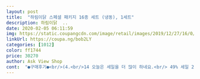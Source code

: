 ```yaml
---
layout: post 
title:  "하림이닭 스페셜 패키지 16종 세트 (냉동), 1세트" 
description: 하림이닭  ..
date: 2020-02-05 06:11:59 
img: https://static.coupangcdn.com/image/retail/images/2019/12/27/16/0/b2b79e52-c153-4dd8-8d37-637ab88377e4.jpg 
linkUrl: https://coupa.ng/bob2LY 
categories: [1012] 
color: ff1744 
price: 30270 
author: Ask View Shop 
cont:  "●구매후기●<br/>(4.<br/>14 오늘은 세일을 더 많이 하네요.<br/> 49% 세일 21,400 가격 잘 보시고 득템 하세요.<br/> 아놔 또 사고 싶네  엄청 싸 잖아요???  이미 하림이닭 좋은건 다 아는데  앙돼  앙돼 이성을 찾아야지~~ 냉동실에 아직 남아 있다고요  다른 것도 많이 있다고요  나의  뇌가 제 정신으로 돌려놓기 성공 ㅎㅎ 싸지만 충동구매는 금물! 그래도 제가 살 때 보다 무려 3,500이나 이이잉ㅠㅠ)<br/>*  5.<br/>3 닭가슴살 큐브 듬뿍야채<br/>* 3.<br/>24 오리지널 햄<br/>* 3.<br/>27 바질엔 올리브 맛 닭가슴살<br/>* 3.<br/>29 오리지널 소세지<br/>* 4.<br/>14  닭가슴살 스테이크 야채  고구마  맛<br/>* 4.<br/>15 닭가슴살 소세지<br/>* 4.<br/>30 닭가슴살  퀴노아  and amp; 페페<br/><br/> - 냉동에서 해동하여 후라이팬에 식용유 둘러  옥수수 콘과 가니쉬  함께  살짝  익히고 구워  먹으니 갠적으로 두꺼운 야채 어묵  맛과  비슷 하네요.<br/><br/><br/> - 닭가슴살을 어슷썰기 해서 팽이버섯과 양파랑 같이 팬에 노릇노릇 구워 청경채, 상추랑 같이 싸서 먹었네요.<br/> 담백하며 향이(향이름은 잘 모름) 살짝나면서 맛이 있네용<br/><br/> - 오늘 점심메뉴로 먹었어용.<br/> 닭가슴살 73.<br/>8%, 양파 12.<br/>48%,  브로콜리2.<br/>5%  당근2.<br/>5% 들어있네요.<br/>  남푠 외출해서 혼밥을 해야하던차 남은 밥은 없고 새로 밥짓기엔 다른 할일 하고파서 냉동, 냉장실 뒤져서 한끼 뚝딱 해결했어요.<br/> 조리방법은 전자레인지나 중탕이 제시되어 있었지만 원칙이 어디 있나요? ㅋ 내맘대로 요리해서 먹었어요.<br/> 요리랄건 없고  삼진어묵탕 끓이는 김에 거기 비집고? 들어가 어묵과 듬뿍야채의 만남으로 혼합메뉴 탄생했어요.<br/> 어찌하면  시간을 줄이고 간단하게 먹나 궁리하다 보니 요래 되었어요.<br/>  그럼 맛은 어떠나고용?  으음 이건 양파 맛이 포슬포슬  나면서 각종 야채랑 두부섞어 만든 두부야채전? 비슷하네요.<br/> 집에있는 청경채, 오이, 파프리카도 곁들여 먹었어요.<br/>  평소 별  소스없이 잘 먹는데 오늘은 머위쌈 싸서 먹던 맛간장 만들어 놓은거랑 먹어보니 괜찮네요.<br/>  암튼 개인 취향에 맛는 소스랑 먹으면 담백하고 부드러운 식감을 느낄 수 있을거예요.<br/> 이 글 쓰면서 하나씩 먹다보니 벌써 다 먹었네요.<br/> ㅋㅋ 삼진어묵과  쿠팡에서 산 곰곰 순두부도  같이 먹었더니 밥 없는 점심인데 히야 배부르네용.<br/>  우와~ 하림이닭 시리즈 오늘은 여기서 이만 ㅎㅎ<br/><br/> - 오리훈제랑 오리지널 햄과 하나 남은 오뎅과 야채( 파프리카, 팽이버섯, 청양고추, 당근, 양파)를 넣고 볶아서 먹으니 맛있어욤<br/><br/> - 파프리카 땡초  팽이버섯 볶음  요리<br/><br/> -더덕  당근과  구워서 먹었어용<br/><br/> -미리 해동하여 보통 계란 묻혀 전 부치듯 소세지전을  해서 먹었어요.<br/>  도시락 반찬으로 먹었던 기억이 새록새록 나네요.<br/> 보통 소세지전 보다 굵기가 작지만 크기가 중요한건 아니니 맛으로 느껴보니 먹을만 합니당<br/><br/> -재배지 : 페루, 볼리비아    국내 : 강원도 홍천<br/>4만원이 넘는걸 24,900원에 구매<br/>● 가격  24,900<br/>● 구입일 3.<br/>20<br/>● 배송일 3.<br/>21 프레시로켓 배송(말할 필요없이 완벽)<br/>● 유통기한 대부분 2020.<br/> 11~12월 까지네요<br/>☆  먹어가면서  후기 올릴게용 도움이  되시길~^<br/>♤♤♧ 세상에나 오늘따라 사진 올리는데(4.<br/>14) 어쩜 로딩시간이 이리도 오래 걸리는지~~ 아! 나의 인내심을 시험하는거 같아 그만두려다 이 후기가 한 사람이라도 도움이 된다면 포기할 수 없쥐 하면서 쿠팡 직원마냥(쿠팡과 1도 관계없음) 열씨미 올리고 있답니당 ㅋㅋ 사실 새로운 물건을 구입할시엔 주로 후기를 꼼꼼히 보고 사는터라 열씨미 안 올릴 수가 없어요.<br/><br/>♧♧  참고로 퀴노아에 대해 알아 보았어요.<br/><br/>✔️전자렌지에서 해동 후 1분 30초 돌리면 촉촉한 닭가슴살이 완성돼요! 바로 돌리시는 것보다 해동 후 돌리시면 훨씬 맛있으니 추천드려요<br/> -<br/>가리면서 먹고 있는데 다이어트 하다하다 정 못참을때  하나씩 꺼내<br/>개인적으론 햄버거스테이크는 퍽퍽하기도 맛도 그냥 그저 그래서 가장 비추천이고 평소에도 큐브형을 좋아하는데 그 중 달콤고구마가 의외로 처음 시도해보는 맛인데 참 맛있더라구요.<br/> 콕콕 큐브 사이에 고구마가 박혀있는데 달콤하면서도 오묘한 맛이었어요.<br/> 또한 닭가슴살형 중에는 퀴노아앤페퍼가 가장 특이하고 맛있었어요.<br/><br/>결론적으론 아주 잘한 선택이었다고 생각해요<br/>골라먹는 재미가 쏠쏠합니당! 지인에게도 소개했네요.<br/><br/>구성품이 굉장히 알찹니다<br/>다른 곡물들보다 월등히 높은 영양성분이 재조명되면서 웰빙(well<br/> -being) 시대의 건강식품으로 급부상하기 시작 했다.<br/><br/>다이어트도 할겸 닭가슴살 주문해볼까~ 하는데 저처럼 오리지날은 싫고 맛도 챙기면서 다양하게 주문해볼까~ 하시는 분들에게 가격도 저렴하고 좋은 선택지가 되어줄 것 같아요!<br/>담 필요시 자알 살펴  볼거야.<br/>  하림이닭 너 기둘려라!!<br/>먹고 있습니다<br/>먹는동안 즐거웠어요 맛도 다양하고 40%정도 세일해서 이 구성에 2만원대에 구매했던 걸로 기억하는데 다 먹는동안 다 다른 맛을 맛보면서 지루할새도 없었고 샐러드기간이 두렵지(?) 않았어요!!! 오히려 즐거웠어요 신랑도 오늘은 뭐먹지 하면서 너무 좋아했구요<br/>물론 닭가슴살 오리지날로 먹는게 칼로리도 가장 적고 더 좋겠지만 특유의 닭 비린내나 먹으면서 받쳐서 포기하게 될까봐 저희는 맛에 좀 더 치우쳐 선택했어요<br/>스테이크나 큐브는 아내가 다이어트 중이라 음식을 신중하게<br/>아내도 만족해 합니다<br/>우리 아이들 오면 해 줘야지.<br/> 분명 잘 먹을거라 자신함<br/>유통기한은 올해 8월8일인 것도, 12월인 것도 다양했고 가장 빠른 편이 올해 8월이었어요.<br/> 저는 3월에 주문했으니 가장 빠른편 기준 유통기한 5개월 잔여인 제품이 가장 빨랐네요.<br/> 이 정도면 유통기한 괜찮다고 생각해요.<br/><br/>이럴땐 저에게 힘을 실어주기 위한 응급처치가 필요해요.<br/> 도움이 돼요.<br/> 한표만  꾸~~욱 눌러 주시면 이 재미로 또 쓸거예요.<br/>  복 받으실겁니당 ㅎㅎ 감사합니당~♡<br/>주문한 지 한달이 지난 것 같은데 이제 맛별로 맛을 다 본 것 같아요.<br/> 다이어트겸 건강도 생각할겸 주문했어요<br/>하나 먹으면 아침에 배가 든든 합니다<br/>하림 닭 스페셜 패키지를 굉장히 저렴하게 구매했어요<br/>하림이닭 패키지 하나씩 먹어보니 쉰세대가 아니고 신세대가 된 것 같네요.<br/> 평소 이런 제품은 우리 애들(성장하여 외지에 있음) 반찬, 간식으로 해 주다가 우리 부부만 먹어보니 마음까지 젊어지는거 같아 기분이 up up ㅎㅎ<br/>핫바는 아침에 출근하기 전에 먹으면 딱 좋아요<br/>핫바부터 스테이크 큐브까지<br/>흡족하고 만족합니다<br/>" 
---
```

